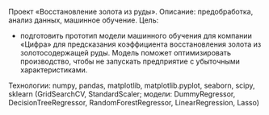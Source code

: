 Проект «Восстановление золота из руды». Описание: предобработка, анализ данных, машинное обучение. Цель: 

- подготовить прототип модели машинного обучения для компании «Цифра» для предсказания коэффициента восстановления золота из золотосодержащей руды. Модель поможет оптимизировать производство, чтобы не запускать предприятие с убыточными характеристиками.

Технологии: numpy, pandas, matplotlib, matplotlib.pyplot, seaborn, scipy, sklearn (GridSearchCV, StandardScaler; модели: DummyRegressor, DecisionTreeRegressor, RandomForestRegressor, LinearRegression, Lasso)
